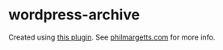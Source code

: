 # wordpress-archive
Created using [this plugin](https://wordpress.org/plugins/static-html-output-plugin/). See [philmargetts.com](http://philmargetts.com) for more info. 
